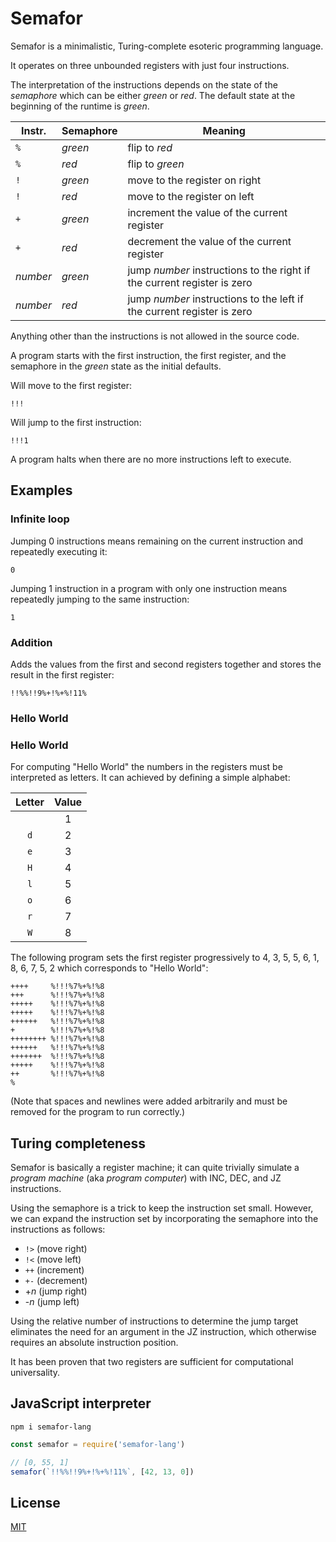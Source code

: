 # Semafor
Semafor is a minimalistic, Turing-complete esoteric programming language.

It operates on three unbounded registers with just four instructions.

The interpretation of the instructions depends on the state of the *semaphore*
 which can be either  *green* or *red*.
 The default state at the beginning of the runtime is *green*.

| Instr.   | Semaphore | Meaning |
| -------- | --------- | ------- |
| `%`      | *green*   | flip to *red* |
| `%`      | *red*     | flip to *green* |
| `!`      | *green*   | move to the register on right |
| `!`      | *red*     | move to the register on left |
| `+`      | *green*   | increment the value of the current register |
| `+`      | *red*     | decrement the value of the current register |
| *number* | *green*   | jump *number* instructions to the right if the current register is zero |
| *number* | *red*     | jump *number* instructions to the left if the current register is zero |

Anything other than the instructions is not allowed in the source code.

A program starts with the first instruction, the first register, and the semaphore in the *green* state as the initial defaults.

Will move to the first register:

```semafor
!!!
```

Will jump to the first instruction:

```semafor
!!!1
```

A program halts when there are no more instructions left to execute.

## Examples

### Infinite loop

Jumping 0 instructions means remaining on the current instruction and repeatedly executing it:

```semafor
0
```

Jumping 1 instruction in a program with only one instruction means repeatedly jumping to the same instruction:

```semafor
1
```

### Addition

Adds the values from the first and second registers together and stores the result in the first register:

```semafor
!!%%!!9%+!%+%!11%
```

### Hello World

### Hello World

For computing "Hello World" the numbers in the registers must be interpreted as letters.
 It can achieved by defining a simple alphabet:

| Letter | Value |
| :----: | :---: |
| ` `    | 1     |
| `d`    | 2     |
| `e`    | 3     |
| `H`    | 4     |
| `l`    | 5     |
| `o`    | 6     |
| `r`    | 7     |
| `W`    | 8     |

The following program sets the first register progressively to 4, 3, 5, 5, 6, 1, 8, 6, 7, 5, 2 which corresponds to "Hello World":

```semafor
++++     %!!!%7%+%!%8
+++      %!!!%7%+%!%8
+++++    %!!!%7%+%!%8
+++++    %!!!%7%+%!%8
++++++   %!!!%7%+%!%8
+        %!!!%7%+%!%8
++++++++ %!!!%7%+%!%8
++++++   %!!!%7%+%!%8
+++++++  %!!!%7%+%!%8
+++++    %!!!%7%+%!%8
++       %!!!%7%+%!%8
%
```

(Note that spaces and newlines were added arbitrarily and must be removed for the program to run correctly.)

## Turing completeness

Semafor is basically a register machine; it can quite trivially simulate a *program machine* (aka *program computer*) with INC, DEC, and JZ instructions.

Using the semaphore is a trick to keep the instruction set small. 
 However, we can expand the instruction set by incorporating the semaphore into the instructions as follows:

- `!>` (move right)
- `!<` (move left)
- `++` (increment)
- `+-` (decrement)
- +*n* (jump right)
- -*n* (jump left)

Using the relative number of instructions to determine the jump target eliminates the need for an argument in the JZ instruction, which otherwise requires an absolute instruction position.

It has been proven that two registers are sufficient for computational universality.

## JavaScript interpreter

```shell
npm i semafor-lang
```

```js
const semafor = require('semafor-lang')

// [0, 55, 1]
semafor(`!!%%!!9%+!%+%!11%`, [42, 13, 0])
```

## License

[MIT](LICENSE)
